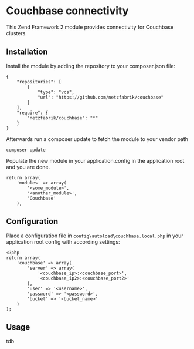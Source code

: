 Couchbase connectivity
======================

This Zend Framework 2 module provides connectivity for Couchbase clusters.

## Installation

Install the module by adding the repository to your composer.json file:

	{
		"repositories": [
	        {
	            "type": "vcs",
	            "url": "https://github.com/netzfabrik/couchbase"
	        }
	    ],
	    "require": {
	        "netzfabrik/couchbase": "*"
	    }
	}	

Afterwards run a composer update to fetch the module to your vendor path

	composer update

Populate the new module in your application.config in the application root and you are done.

	return array(
		'modules' => array(
			'<some_module>',
			'<another_module>',
			'Couchbase'
		),

## Configuration

Place a configuration file in `config\autoload\couchbase.local.php` in your application root config with according settings:

	<?php
	return array(
		'couchbase' => array(
	        'server' => array(
	            '<couchbase_ip>:<couchbase_port>',
	            '<couchbase_ip2>:<couchbase_port2>'
	        ),
	        'user' => '<username>',
	        'password' => '<password>',
	        'bucket' => '<bucket_name>'
	    )
	);


## Usage

tdb